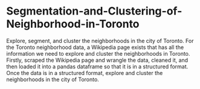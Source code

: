 # Segmentation-and-Clustering-of-Neighborhood-in-Toronto
Explore, segment, and cluster the neighborhoods in the city of Toronto.
For the Toronto neighborhood data, a Wikipedia page exists that has all the information we need to explore and cluster the neighborhoods in Toronto. Firstly, scraped the Wikipedia page and wrangle the data, cleaned it, and then loaded it into a pandas dataframe so that it is in a structured format.
Once the data is in a structured format, explore and cluster the neighborhoods in the city of Toronto.
